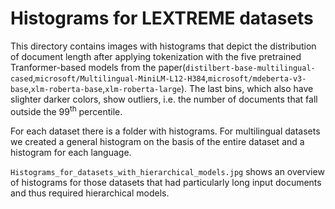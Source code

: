 # Histograms for LEXTREME datasets

This directory contains images with histograms that depict the distribution of document length after applying tokenization with the five pretrained Tranformer-based models from the paper(```distilbert-base-multilingual-cased```,```microsoft/Multilingual-MiniLM-L12-H384```,```microsoft/mdeberta-v3-base```,```xlm-roberta-base```,```xlm-roberta-large```). The last bins, which also have slighter darker colors, show outliers, i.e. the number of documents that fall outside the 99<sup>th</sup> percentile. 

For each dataset there is a folder with histograms. For multilingual datasets we created a general histogram on the basis of the entire dataset and a histogram for each language.

```Histograms_for_datasets_with_hierarchical_models.jpg``` shows an overview of histograms for those datasets that had particularly long input documents and thus required hierarchical models.